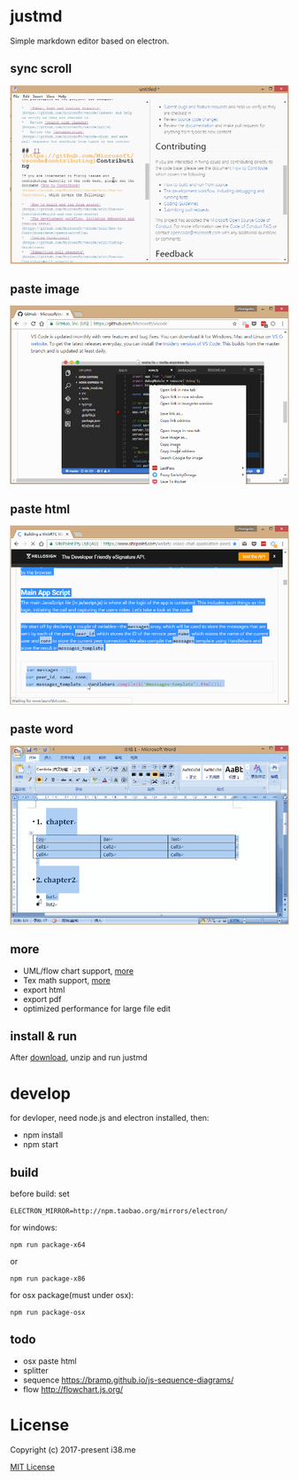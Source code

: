 # justmd
Simple markdown editor based on electron.

## sync scroll
![](images/sync-scroll.gif)

## paste image 
![](images/paste-image.gif)

## paste html
![](images/paste-html.gif)

## paste word
![](images/paste-word.gif)


## more
* UML/flow chart support, [more](https://github.com/skanaar/nomnoml) 
* Tex math support, [more](https://github.com/Khan/KaTeX)
* export html
* export pdf
* optimized performance for large file edit


## install & run
After [download](releases), unzip and run justmd

# develop
for devloper, need node.js and electron installed, then:

* npm install
* npm start

## build
before build:
set 

```
ELECTRON_MIRROR=http://npm.taobao.org/mirrors/electron/
```

for windows:
```
npm run package-x64
```
or
```
npm run package-x86
```

for osx package(must under osx):
```
npm run package-osx
```

## todo
* osx paste html
* splitter
* sequence https://bramp.github.io/js-sequence-diagrams/
* flow http://flowchart.js.org/ 

# License

Copyright (c) 2017-present i38.me

[MIT License](http://en.wikipedia.org/wiki/MIT_License)